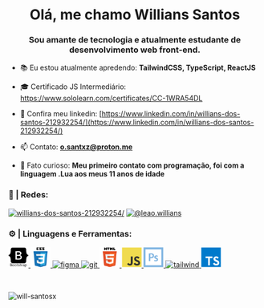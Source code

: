 <h1 align="center">Olá, me chamo Willians Santos</h1>
<h3 align="center">Sou amante de tecnologia e atualmente estudante de desenvolvimento web front-end.</h3>

- 📚 Eu estou atualmente apredendo: **TailwindCSS, TypeScript, ReactJS**

- 🎓 Certificado JS Intermediário: https://www.sololearn.com/certificates/CC-1WRA54DL

- 👔 Confira meu linkedin: [https://www.linkedin.com/in/willians-dos-santos-212932254/](https://www.linkedin.com/in/willians-dos-santos-212932254/)

- 📫 Contato: **o.santxz@proton.me**

- 🎈 Fato curioso: **Meu primeiro contato com programação, foi com a linguagem .Lua aos meus 11 anos de idade**

<h3 align="left">📱 | Redes:</h3>
<p align="left">
<a href="https://linkedin.com/in/willians-dos-santos-212932254/" target="blank"><img align="center" src="https://raw.githubusercontent.com/rahuldkjain/github-profile-readme-generator/master/src/images/icons/Social/linked-in-alt.svg" alt="willians-dos-santos-212932254/" height="30" width="40" /></a>
<a href="https://www.instagram.com/leao.willians/" target="blank"><img align="center" src="https://raw.githubusercontent.com/rahuldkjain/github-profile-readme-generator/master/src/images/icons/Social/instagram.svg" alt="@leao.willians" height="30" width="40" /></a>
</p>

<h3 align="left">⚙ | Linguagens e Ferramentas:</h3>
<p align="left"> <a href="https://getbootstrap.com" target="_blank" rel="noreferrer"> <img src="https://raw.githubusercontent.com/devicons/devicon/master/icons/bootstrap/bootstrap-plain-wordmark.svg" alt="bootstrap" width="40" height="40"/> </a> <a href="https://www.w3schools.com/css/" target="_blank" rel="noreferrer"> <img src="https://raw.githubusercontent.com/devicons/devicon/master/icons/css3/css3-original-wordmark.svg" alt="css3" width="40" height="40"/> </a> <a href="https://www.figma.com/" target="_blank" rel="noreferrer"> <img src="https://www.vectorlogo.zone/logos/figma/figma-icon.svg" alt="figma" width="40" height="40"/> </a> <a href="https://git-scm.com/" target="_blank" rel="noreferrer"> <img src="https://www.vectorlogo.zone/logos/git-scm/git-scm-icon.svg" alt="git" width="40" height="40"/> </a> <a href="https://www.w3.org/html/" target="_blank" rel="noreferrer"> <img src="https://raw.githubusercontent.com/devicons/devicon/master/icons/html5/html5-original-wordmark.svg" alt="html5" width="40" height="40"/> </a> <a href="https://developer.mozilla.org/en-US/docs/Web/JavaScript" target="_blank" rel="noreferrer"> <img src="https://raw.githubusercontent.com/devicons/devicon/master/icons/javascript/javascript-original.svg" alt="javascript" width="40" height="40"/> </a> <a href="https://www.photoshop.com/en" target="_blank" rel="noreferrer"> <img src="https://raw.githubusercontent.com/devicons/devicon/master/icons/photoshop/photoshop-line.svg" alt="photoshop" width="40" height="40"/> </a> <a href="https://tailwindcss.com/" target="_blank" rel="noreferrer"> <img src="https://www.vectorlogo.zone/logos/tailwindcss/tailwindcss-icon.svg" alt="tailwind" width="40" height="40"/> </a> <a href="https://www.typescriptlang.org/" target="_blank" rel="noreferrer"> <img src="https://raw.githubusercontent.com/devicons/devicon/master/icons/typescript/typescript-original.svg" alt="typescript" width="40" height="40"/> </a> </p><br>

<p><img align="center" src="https://github-readme-streak-stats.herokuapp.com/?user=will-santosx&theme=dark" alt="will-santosx" /></p>
